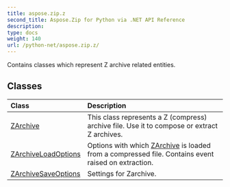 ```yaml
---
title: aspose.zip.z
second_title: Aspose.Zip for Python via .NET API Reference
description: 
type: docs
weight: 140
url: /python-net/aspose.zip.z/
---
```



Contains classes which represent Z archive related entities.

## Classes
| Class | Description |
| :- | :- |
|[ZArchive](/zip/python-net/aspose.zip.z/zarchive/)|This class represents a Z (compress) archive file. Use it to compose or extract Z archives.|
|[ZArchiveLoadOptions](/zip/python-net/aspose.zip.z/zarchiveloadoptions/)|Options with which [ZArchive](/zip/python-net/aspose.zip.z/zarchive/) is loaded from a compressed file. Contains event raised on extraction.|
|[ZArchiveSaveOptions](/zip/python-net/aspose.zip.z/zarchivesaveoptions/)|Settings for Zarchive.|
